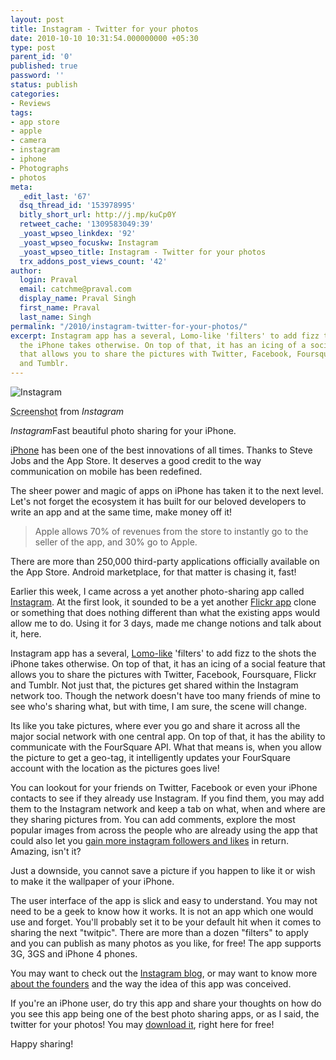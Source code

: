 ```yaml
---
layout: post
title: Instagram - Twitter for your photos
date: 2010-10-10 10:31:54.000000000 +05:30
type: post
parent_id: '0'
published: true
password: ''
status: publish
categories:
- Reviews
tags:
- app store
- apple
- camera
- instagram
- iphone
- Photographs
- photos
meta:
  _edit_last: '67'
  dsq_thread_id: '153978995'
  bitly_short_url: http://j.mp/kuCp0Y
  retweet_cache: '1309583049:39'
  _yoast_wpseo_linkdex: '92'
  _yoast_wpseo_focuskw: Instagram
  _yoast_wpseo_title: Instagram - Twitter for your photos
  trx_addons_post_views_count: '42'
author:
  login: Praval
  email: catchme@praval.com
  display_name: Praval Singh
  first_name: Praval
  last_name: Singh
permalink: "/2010/instagram-twitter-for-your-photos/"
excerpt: Instagram app has a several, Lomo-like 'filters' to add fizz to the shots
  the iPhone takes otherwise. On top of that, it has an icing of a social feature
  that allows you to share the pictures with Twitter, Facebook, Foursquare, Flickr
  and Tumblr.
---
```

<div class="figure"><img src="/static/2010/10/instagram.jpg" alt="Instagram" />
<p class="credit"><abbr class="type" title="Screenshot">Screenshot</abbr> from <cite>Instagram</cite></p>
<p class="caption"><em class="title">Instagram</em>Fast beautiful photo sharing for your iPhone.</p>
</div>

<p><a href="http://www.apple.com/iphone/">iPhone</a> has been one of the best innovations of all times. Thanks to Steve Jobs and the App Store. It deserves a good credit to the way communication on mobile has been redefined.</p>
<p>The sheer power and magic of apps on iPhone has taken it to the next level. Let's not forget the ecosystem it has built for our beloved developers to write an app and at the same time, make money off it!</p>
<blockquote><p>Apple allows 70% of revenues from the store to instantly go to the seller of the app, and 30% go to Apple.</p></blockquote>
<p>There are more than 250,000 third-party applications officially available on the App Store. Android marketplace, for that matter is chasing it, fast!</p>
<p>Earlier this week, I came across a yet another photo-sharing app called <a href="http://instagr.am/">Instagram</a>. At the first look, it sounded to be a yet another <a href="http://itunes.apple.com/WebObjects/MZStore.woa/wa/viewSoftware?id=328407587&amp;mt=8">Flickr app</a> clone or something that does nothing different than what the existing apps would allow me to do. Using it for 3 days, made me change notions and talk about it, here.</p>
<p>Instagram app has a several, <a href="http://www.digital-photography-school.com/how-to-make-digital-photos-look-like-lomo-photography">Lomo-like</a> 'filters' to add fizz to the shots the iPhone takes otherwise. On top of that, it has an icing of a social feature that allows you to share the pictures with Twitter, Facebook, Foursquare, Flickr and Tumblr. Not just that, the pictures get shared within the Instagram network too. Though the network doesn't have too many friends of mine to see who's sharing what, but with time, I am sure, the scene will change.</p>
<p>Its like you take pictures, where ever you go and share it across all the major social network with one central app. On top of that, it has the ability to communicate with the FourSquare API. What that means is, when you allow the picture to get a geo-tag, it intelligently updates your FourSquare account with the location as the pictures goes live!</p>
<p>You can lookout for your friends on Twitter, Facebook or even your iPhone contacts to see if they already use Instagram. If you find them, you may add them to the Instagram network and keep a tab on what, when and where are they sharing pictures from. You can add comments, explore the most popular images from across the people who are already using the app that could also let you <a href="http://www.socilab.net/buy-instagram-followers">gain more instagram followers and likes</a> in return. Amazing, isn't it?</p>
<p>Just a downside, you cannot save a picture if you happen to like it or wish to make it the wallpaper of your iPhone.</p>
<p>The user interface of the app is slick and easy to understand. You may not need to be a geek to know how it works. It is not an app which one would use and forget. You'll probably set it to be your default hit when it comes to sharing the next "twitpic". There are more than a dozen "filters" to apply and you can publish as many photos as you like, for free! The app supports 3G, 3GS and iPhone 4 phones.</p>
<p>You may want to check out the <a href="http://instagr.am/blog">Instagram blog</a>, or may want to know more <a href="http://instagr.am/about/">about the founders</a> and the way the idea of this app was conceived.</p>
<p>If you're an iPhone user, do try this app and share your thoughts on how do you see this app being one of the best photo sharing apps, or as I said, the twitter for your photos! You may <a href="//itunes.apple.com/us/app/instagram/id389801252?mt=8">download it</a>, right here for free!</p>
<p>Happy sharing!</p>
